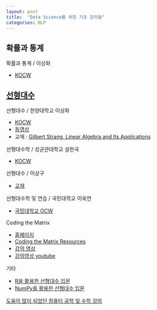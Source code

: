 ```yaml
---
layout: post
title:  "Data Science를 위한 기초 강의들"
categories: NLP
---
```


## 확률과 통계

확률과 통계 / 이상화
* [KOCW](http://www.kocw.net/home/search/kemView.do?kemId=1056974)

## [선형대수](https://namu.wiki/w/%EC%84%A0%ED%98%95%EB%8C%80%EC%88%98%ED%95%99)

선형대수 / 한양대학교 이상화
* [KOCW](http://www.kocw.net/home/search/kemView.do?kemId=977757)
* [동영상](https://www.youtube.com/watch?v=XHfKCNkLfmg&list=PLSN_PltQeOyjDGSghAf92VhdMBeaLZWR3)
* 교재 : [Gilbert Strang, Linear Algebra and Its Applications](http://www.math.hcmus.edu.vn/~bxthang/Linear%20algebra%20and%20its%20applications.pdf)

선형대수학 / 성균관대학교 설한국
* [KOCW](http://www.kocw.or.kr/home/m/search/kemView.do?kemId=704693)

선형대수 / 이상구
* [교재](http://matrix.skku.ac.kr/2015-Album/BigBook-LinearAlgebra-2015.pdf)

선형대수학 및 연습 / 국민대학교 이욱연
* [국민대학교 OCW](http://ocw.kookmin.ac.kr/?course=351)

Coding the Matrix
* [홈페이지](http://codingthematrix.com/)
* [Coding the Matrix Resources](http://resources.codingthematrix.com/)
* [강의 영상](http://cs.brown.edu/courses/cs053/current/lectures.htm)
* [강의영상 youtube](https://goo.gl/Zv3564)

기타
* [R을 활용한 선형대수 입문](https://datascienceschool.net/view-notebook/29502582b0ae4730bdf1a5094a290713/)
* [NumPy를 활용한 선형대수 입문](https://datascienceschool.net/view-notebook/cd600e9627cd4f16bc4f6078231ab28c/)

[도움이 많이 되었던 컴퓨터 공학 및 수학 강의](http://chobokkiri.tistory.com/75)
